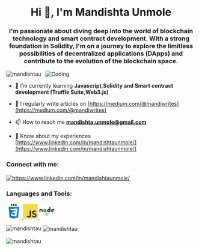 
<h1 align="center">Hi 👋, I'm Mandishta Unmole</h1>
<h3 align="center">I'm passionate about diving deep into the world of blockchain technology and smart contract development. With a strong foundation in Solidity, I'm on a journey to explore the limitless possibilities of decentralized applications (DApps) and contribute to the evolution of the blockchain space.</h3>
<img align="right" alt="Coding" width="400" src="https://miro.medium.com/v2/resize:fit:679/1*qdAW1TjCN57h1lbuuzvchg.gif">


<p align="left"> <img src="https://komarev.com/ghpvc/?username=mandishtau&label=Profile%20views&color=0e75b6&style=flat" alt="mandishtau" /> </p>

- 🌱 I’m currently learning **Javascript,Solidity and Smart contract development (Truffle Suite,Web3.js)**

- 📝 I regularly write articles on [https://medium.com/@mandiwrites](https://medium.com/@mandiwrites)

- 📫 How to reach me **mandishta.unmole@gmail.com**

- 📄 Know about my experiences [https://www.linkedin.com/in/mandishtaunmole/](https://www.linkedin.com/in/mandishtaunmole/)

<h3 align="left">Connect with me:</h3>
<p align="left">
<a href="https://linkedin.com/in/https://www.linkedin.com/in/mandishtaunmole/" target="blank"><img align="center" src="https://raw.githubusercontent.com/rahuldkjain/github-profile-readme-generator/master/src/images/icons/Social/linked-in-alt.svg" alt="https://www.linkedin.com/in/mandishtaunmole/" height="30" width="40" /></a>
</p>

<h3 align="left">Languages and Tools:</h3>
<p align="left"> <a href="https://www.w3schools.com/css/" target="_blank" rel="noreferrer"> <img src="https://raw.githubusercontent.com/devicons/devicon/master/icons/css3/css3-original-wordmark.svg" alt="css3" width="40" height="40"/> </a> <a href="https://developer.mozilla.org/en-US/docs/Web/JavaScript" target="_blank" rel="noreferrer"> <img src="https://raw.githubusercontent.com/devicons/devicon/master/icons/javascript/javascript-original.svg" alt="javascript" width="40" height="40"/> </a> <a href="https://nodejs.org" target="_blank" rel="noreferrer"> <img src="https://raw.githubusercontent.com/devicons/devicon/master/icons/nodejs/nodejs-original-wordmark.svg" alt="nodejs" width="40" height="40"/> </a> </p>

<p><img align="left" src="https://github-readme-stats.vercel.app/api/top-langs?username=mandishtau&show_icons=true&locale=en&layout=compact" alt="mandishtau" /></p>

<p>&nbsp;<img align="center" src="https://github-readme-stats.vercel.app/api?username=mandishtau&show_icons=true&locale=en" alt="mandishtau" /></p>

<p><img align="center" src="https://github-readme-streak-stats.herokuapp.com/?user=mandishtau&" alt="mandishtau" /></p>
